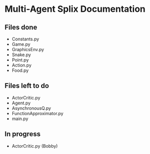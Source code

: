 # Multi-Agent Splix Documentation

## Files done
- Constants.py
- Game.py
- GraphicsEnv.py
- Snake.py
- Point.py
- Action.py
- Food.py

## Files left to do
- ActorCritic.py
- Agent.py
- AsynchronousQ.py
- FunctionApproximator.py
- main.py

## In progress
- ActorCritic.py (Bobby)